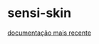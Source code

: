 # sensi-skin

[documentação mais recente](https://github.com/Raquellls/sensi-skin/blob/main/documentação_Laís_Raquel.docx.pdf)
